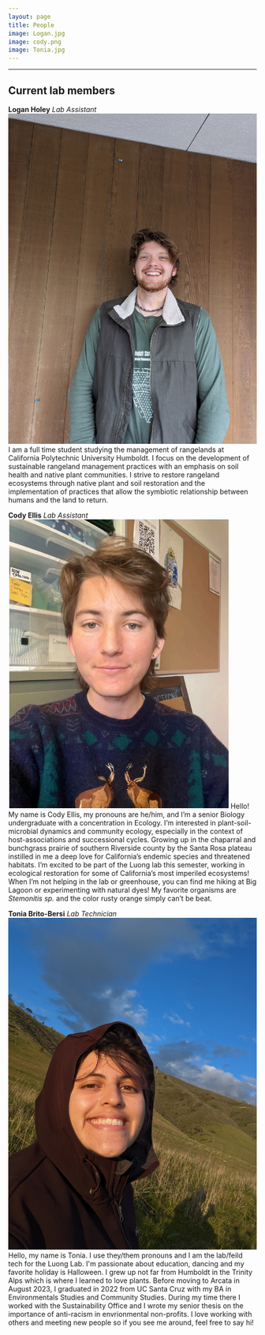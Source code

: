```yaml
---
layout: page
title: People
image: Logan.jpg
image: cody.png
image: Tonia.jpg
---
```

--------------------
## Current lab members 

**Logan Holey**
*Lab Assistant*
![Logan Holey](/assets/img/Logan.jpg)
I am a full time student studying the management of rangelands at California Polytechnic University Humboldt. I focus on the development of sustainable rangeland management practices with an emphasis on soil health and native plant communities. I strive to restore rangeland ecosystems through native plant and soil restoration and the implementation of practices that allow the symbiotic relationship between humans and the land to return.

**Cody Ellis**
*Lab Assistant*
![Cody Ellis](/assets/img/cody.png)
Hello! My name is Cody Ellis, my pronouns are he/him, and I’m a senior Biology undergraduate with a concentration in Ecology. I’m interested in plant-soil-microbial dynamics and community ecology, especially in the context of host-associations and successional cycles. Growing up in the chaparral and bunchgrass prairie of southern Riverside county by the Santa Rosa plateau instilled in me a deep love for California’s endemic species and threatened habitats.  I’m excited to be part of the Luong lab this semester, working in ecological restoration for some of California’s most imperiled ecosystems! When I’m not helping in the lab or greenhouse, you can find me hiking at Big Lagoon or experimenting with natural dyes! My favorite organisms are *Stemonitis sp.* and the color rusty orange simply can’t be beat. 

**Tonia Brito-Bersi**
*Lab Technician*
![Tonia](/assets/img/Tonia.jpg)
Hello, my name is Tonia. I use they/them pronouns and I am the lab/feild tech for the Luong Lab. I'm passionate about education, dancing and my favorite holiday is Halloween. I grew up not far from Humboldt in the Trinity Alps which is where I learned to love plants. Before moving to Arcata in August 2023, I graduated in 2022 from UC Santa Cruz with my BA in Environmentals Studies and Community Studies. During my time there I worked with the Sustainability Office and I wrote my senior thesis on the importance of anti-racism in envrionmental non-profits. I love working with others and meeting new people so if you see me around, feel free to say hi!

